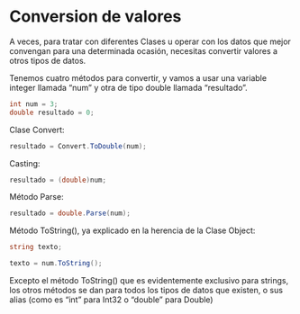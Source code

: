 # Conversion de valores

A veces, para tratar con diferentes Clases u operar con los datos que mejor convengan para una determinada ocasión, necesitas convertir valores a otros tipos de datos.

Tenemos cuatro métodos para convertir, y vamos a usar una variable integer llamada “num” y otra de tipo double llamada “resultado”.

```cs
int num = 3;
double resultado = 0;
```

Clase Convert:

```cs
resultado = Convert.ToDouble(num);
```

Casting:

```cs
resultado = (double)num;
```

Método Parse:

```cs
resultado = double.Parse(num);
```

Método ToString(), ya explicado en la herencia de la Clase Object:

```cs
string texto;

texto = num.ToString();
```

Excepto el método ToString() que es evidentemente exclusivo para strings, los otros métodos se dan para todos los tipos de datos que existen, o sus alias (como es “int” para Int32 o “double” para Double)
